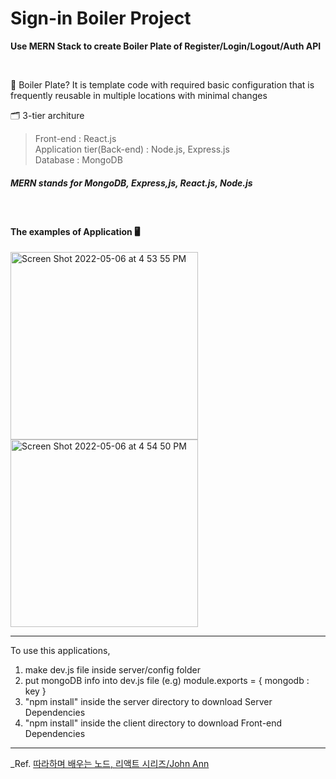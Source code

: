Sign-in Boiler Project
====
**Use MERN Stack to create Boiler Plate of Register/Login/Logout/Auth API**

<br/>

📝 Boiler Plate?
It is template code with required basic configuration
that is frequently reusable in multiple locations with minimal changes

🗂 3-tier architure
> Front-end : React.js  
> Application tier(Back-end) : Node.js, Express.js  
> Database : MongoDB  
##### MERN stands for MongoDB, Express,js, React.js, Node.js

<br/>

#### The examples of Application 🖥

<img width="300" alt="Screen Shot 2022-05-06 at 4 53 55 PM" src="https://user-images.githubusercontent.com/76993044/167090637-9deceaae-b54f-4016-a6e7-e92df871dda4.png">
<img width="300" alt="Screen Shot 2022-05-06 at 4 54 50 PM" src="https://user-images.githubusercontent.com/76993044/167090782-88f32eb3-51b8-4979-b764-7ed25e993442.png">

<br/>

---
To use this applications,
1. make dev.js file inside server/config folder
2. put mongoDB info into dev.js file
   (e.g) module.exports = { mongodb : key }
3. "npm install" inside the server directory to download Server Dependencies
4. "npm install" inside the client directory to download Front-end Dependencies



---
_Ref. <a href="https://inf.run/zejw" target="_blank">따라하며 배우는 노드, 리액트 시리즈/John Ann</a>